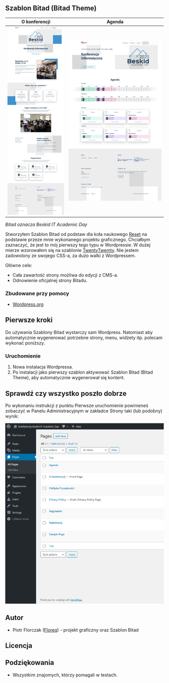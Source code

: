 ## Szablon Bitad (Bitad Theme)

| O konferencji | Agenda |
| --- | --- |
| ![conference](/readme-images/conference.jpg) | ![agenda](/readme-images/agenda.png) |

*Bitad oznacza Beskid IT Academic Day*

Stworzyłem Szablon Bitad od podstaw dla koła naukowego [Reset](http://reset.ath.bielsko.pl/) na podstawie przeze mnie wykonanego projektu graficznego. Chciałbym zaznaczyć, że jest to mój pierwszy tego typu w Wordpressie. W dużej mierze wzorowałem się na szablonie [TwentyTwemty](https://wordpress.org/themes/twentytwenty/). Nie jestem zadowolony ze swojego CSS-a, za dużo walki z Wordpressem.

Główne cele:
* Cała zawartość strony możliwa do edycji z CMS-a.
* Odnowienie oficjalnej strony Bitadu.

### Zbudowane przy pomocy
* [Wordpress.org](https://pl.wordpress.org/)

## Pierwsze kroki
Do używania Szablony Bitad wystarczy sam Wordpress. Natomiast aby automatycznie wygenerować potrzebne strony, menu, widżety itp. polecam wykonać poniższy.

### Uruchomienie
1. Nowa instalacja Wordpressa.
2. Po instalacji jako pierwszy szablon aktywować Szablon Bitad (Bitad Theme), aby automatycznie wygenerował się kontent.

## Sprawdź czy wszystko poszło dobrze
Po wykonaniu instrukcji z punktu Pierwsze uruchomienie powinieneś zobaczyć w Panelu Administracyjnym w zakładce Strony taki (lub podobny) wynik:

![Strony](/readme-images/bitad-pages.png)

## Autor
* Piotr Florczak ([Floreq](https://github.com/floreq)) - projekt graficzny oraz Szablon Bitad

## Licencja

## Podziękowania
* Wszystkim znajomych, którzy pomagali w testach.
